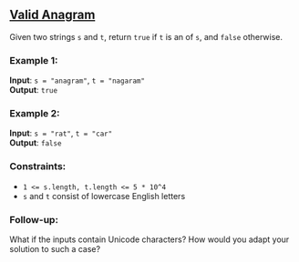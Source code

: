 ## [Valid Anagram](https://leetcode.com/problems/valid-anagram/)

Given two strings `s` and `t`, return `true` if `t` is an of `s`, and `false` otherwise.

### Example 1:

**Input**: `s = "anagram"`, `t = "nagaram"`<br />
**Output**: `true`<br />

### Example 2:

**Input**: `s = "rat"`, `t = "car"`<br />
**Output**: `false`<br />

### Constraints:

* `1 <= s.length, t.length <= 5 * 10^4`
* `s` and `t` consist of lowercase English letters

### Follow-up:

What if the inputs contain Unicode characters? How would you adapt your solution to such a case?